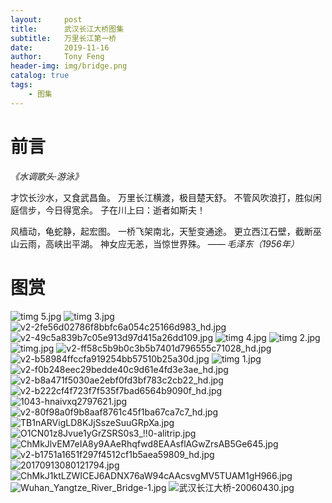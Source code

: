 ```yaml
---
layout:     post
title:      武汉长江大桥图集
subtitle:   万里长江第一桥
date:       2019-11-16
author:     Tony Feng
header-img: img/bridge.png
catalog: true
tags:
    - 图集
---
```

# 前言
*《水调歌头·游泳》*

才饮长沙水，又食武昌鱼。
万里长江横渡，极目楚天舒。
不管风吹浪打，胜似闲庭信步，今日得宽余。
子在川上曰：逝者如斯夫！

风樯动，龟蛇静，起宏图。
一桥飞架南北，天堑变通途。
更立西江石壁，截断巫山云雨，高峡出平湖。
神女应无恙，当惊世界殊。
—— *毛泽东（1956年）*

# 图赏
![timg _5_.jpg](https://i.loli.net/2019/11/16/kB8z1I6OMJfvVAT.jpg)
![timg _3_.jpg](https://i.loli.net/2019/11/16/6mNbzZyWhIf5xRg.jpg)
![v2-2fe56d02786f8bbfc6a054c25166d983_hd.jpg](https://i.loli.net/2019/11/16/bFxv2UzMj9W6GoS.jpg)
![v2-49c5a839b7c05e913d97d415a26dd109.jpg](https://i.loli.net/2019/11/16/kLhczP3XxoUZpqI.jpg)
![timg _4_.jpg](https://i.loli.net/2019/11/16/V4jux27XaMRCgKL.jpg)
![timg _2_.jpg](https://i.loli.net/2019/11/16/d3OuiNW9cEk8p5H.jpg)
![timg.jpg](https://i.loli.net/2019/11/16/G8FNWDIHvlViE2M.jpg)
![v2-ff58c5b9b0c3b5b7401d796555c71028_hd.jpg](https://i.loli.net/2019/11/16/wJTiEMND5jmrLb9.jpg)
![v2-b58984ffccfa919254bb57510b25a30d.jpg](https://i.loli.net/2019/11/16/dHUWjFJyzshEBlv.jpg)
![timg _1_.jpg](https://i.loli.net/2019/11/16/JoOSwlrAI6MVgcu.jpg)
![v2-f0b248eec29bedde40c9d61e4fd3e3ae_hd.jpg](https://i.loli.net/2019/11/16/52jXgxb3NiLce64.jpg)
![v2-b8a471f5030ae2ebf0fd3bf783c2cb22_hd.jpg](https://i.loli.net/2019/11/16/P5Je7B8W1r6RgiZ.jpg)
![v2-b222cf4f723f7f535f7bad6564b9090f_hd.jpg](https://i.loli.net/2019/11/16/dqU7HCV9rY6Laz3.jpg)
![1043-hnaivxq2797621.jpg](https://i.loli.net/2019/11/16/EqxZJ48tIeWzC3f.jpg)
![v2-80f98a0f9b8aaf8761c45f1ba67ca7c7_hd.jpg](https://i.loli.net/2019/11/16/vMnaAW3omxYHENs.jpg)
![TB1nARVigLD8KJjSszeSuuGRpXa.jpg](https://i.loli.net/2019/11/16/FAaDLURPkYh34Cz.jpg)
![O1CN01z8Jvue1yGrZSRS0s3_!!0-alitrip.jpg](https://i.loli.net/2019/11/16/DU7bR1kGic3av9m.jpg)
![ChMkJlvEM7eIA8y9AAeRhqfwd8EAAsflAGwZrsAB5Ge645.jpg](https://i.loli.net/2019/11/16/MJmk9dXsGTYZCbi.jpg)
![v2-b1751a1651f297f4512cf1b5aea59809_hd.jpg](https://i.loli.net/2019/11/16/LDCAbxkITRsUHnp.jpg)
![20170913080121794.jpg](https://i.loli.net/2019/11/16/w5mDx9EuLYQnbgK.jpg)
![ChMkJ1ktLZWICEJ6ADNX76aW94cAAcsvgMV5TUAM1gH966.jpg](https://i.loli.net/2019/11/16/JXpC8vIdznMUEoa.jpg)
![Wuhan_Yangtze_River_Bridge-1.jpg](https://i.loli.net/2019/11/16/Jod83iOkeUlrQPw.jpg)
![武汉长江大桥-20060430.jpg](https://i.loli.net/2019/11/16/ZlfLso3gANkiJnP.jpg)